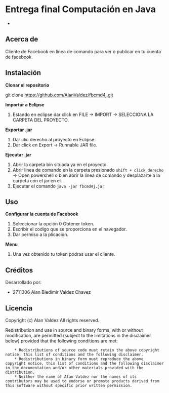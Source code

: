 # Entrega final Computación en Java
+
## Acerca de
Cliente de Facebook en línea de comando para ver o publicar en tu cuenta de facebook.

## Instalación
**Clonar el repositorio**  

git clone https://github.com/AlanValdez/fbcmd4j.git

**Importar a Eclipse**  
1. Estando en eclipse dar click en FILE -> IMPORT -> SELECCIONA LA CARPETA DEL PROYECTO.

**Exportar .jar**  
1. Dar clic derecho al proyecto en Eclipse.
2. Dar click en Export -> Runnable JAR file.

**Ejecutar .jar**  
1. Abrir la carpeta bin situada ya en el proyecto.
2. Abrir linea de comando en la carpeta presionado `shift + click derecho` -> Open powershell o bien abrir la linea de comando y desplazarte a la carpeta con el jar en el.
3. Ejecutar el comando `java -jar fbcmd4j.jar`.


## Uso
**Configurar la cuenta de Facebook**   
1. Seleccionar la opción 0 Obtener token.
2. Escribir el codigo que se proporciona en el navegador.
3. Dar permiso a la plicacion.

**Menu**   
1. Una vez obtenido tu token podras usar el cliente.

## Créditos
Desarrollado por:
- 2711306 Alan Bledimir Valdez Chavez

## Licencia 
Copyright (c)  Alan Valdez
All rights reserved.

Redistribution and use in source and binary forms, with or without modification, are permitted (subject to the limitations in the disclaimer below) provided that the following conditions are met:

        * Redistributions of source code must retain the above copyright notice, this list of conditions and the following disclaimer.
        * Redistributions in binary form must reproduce the above copyright notice, this list of conditions and the following disclaimer in the documentation and/or other materials provided with the distribution.
        * Neither the name of Alan Valdez nor the names of its contributors may be used to endorse or promote products derived from this software without specific prior written permission.


